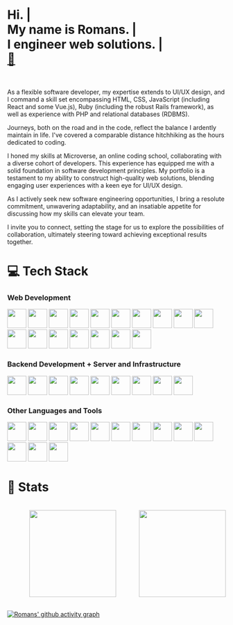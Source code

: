 # <div align="left"> Hi. | <br /> My name is Romans. | <br /> I engineer web solutions. | <br /> [:pig:](www.linkedin.com/in/obj513/)</div>
<br />

As a flexible software developer, my expertise extends to UI/UX design, and I command a skill set encompassing HTML, CSS, JavaScript (including React and some Vue.js), Ruby (including the robust Rails framework), as well as experience with PHP and relational databases (RDBMS).

Journeys, both on the road and in the code, reflect the balance I ardently maintain in life. I've covered a comparable distance hitchhiking as the hours dedicated to coding.

I honed my skills at Microverse, an online coding school, collaborating with a diverse cohort of developers. This experience has equipped me with a solid foundation in software development principles. My portfolio is a testament to my ability to construct high-quality web solutions, blending engaging user experiences with a keen eye for UI/UX design.

As I actively seek new software engineering opportunities, I bring a resolute commitment, unwavering adaptability, and an insatiable appetite for discussing how my skills can elevate your team.

I invite you to connect, setting the stage for us to explore the possibilities of collaboration, ultimately steering toward achieving exceptional results together.

# 💻 Tech Stack

### Web Development
<img height="44px" width="44px" src="https://cdn.jsdelivr.net/gh/devicons/devicon/icons/html5/html5-plain-wordmark.svg"> <img height="44px" width="44px" src="https://cdn.jsdelivr.net/gh/devicons/devicon/icons/css3/css3-plain-wordmark.svg"> <img height="44px" width="44px" src="https://cdn.jsdelivr.net/gh/devicons/devicon/icons/javascript/javascript-plain.svg"> <img height="44px" width="44px" src="https://cdn.jsdelivr.net/gh/devicons/devicon/icons/bootstrap/bootstrap-plain-wordmark.svg"> <img height="44px" width="44px" src="https://cdn.jsdelivr.net/gh/devicons/devicon/icons/jquery/jquery-plain-wordmark.svg"> <img height="44px" width="44px" src="https://cdn.jsdelivr.net/gh/devicons/devicon/icons/less/less-plain-wordmark.svg"> <img height="44px" width="44px" src="https://cdn.jsdelivr.net/gh/devicons/devicon/icons/react/react-original-wordmark.svg"> <img height="44px" width="44px" src="https://cdn.jsdelivr.net/gh/devicons/devicon/icons/redux/redux-original.svg"> <img height="44px" width="44px" src="https://cdn.jsdelivr.net/gh/devicons/devicon/icons/sass/sass-original.svg"> <img height="44px" width="44px" src="https://cdn.jsdelivr.net/gh/devicons/devicon/icons/nuxtjs/nuxtjs-original.svg"> <img height="44px" width="44px" src="https://cdn.jsdelivr.net/gh/devicons/devicon/icons/vuejs/vuejs-original-wordmark.svg" /> <img height="44px" width="44px" src="https://cdn.jsdelivr.net/gh/devicons/devicon/icons/materialui/materialui-original.svg"> <img height="44px" width="44px" src="https://cdn.jsdelivr.net/gh/devicons/devicon/icons/tailwindcss/tailwindcss-plain.svg"> <img height="44px" width="44px" src="https://cdn.jsdelivr.net/gh/devicons/devicon/icons/gulp/gulp-plain.svg"> <img height="44px" width="44px" src="https://cdn.jsdelivr.net/gh/devicons/devicon/icons/webpack/webpack-plain.svg"> <img height="44px" width="44px" src="https://cdn.jsdelivr.net/gh/devicons/devicon/icons/babel/babel-original.svg"> <img height="44px" width="44px" src="https://cdn.jsdelivr.net/gh/devicons/devicon/icons/typescript/typescript-original.svg">

### Backend Development + Server and Infrastructure
<img height="44px" width="44px" src="https://cdn.jsdelivr.net/gh/devicons/devicon/icons/postgresql/postgresql-plain-wordmark.svg"> <img height="44px" width="44px" src="https://cdn.jsdelivr.net/gh/devicons/devicon/icons/mysql/mysql-original-wordmark.svg"> <img height="44px" width="44px" src="https://cdn.jsdelivr.net/gh/devicons/devicon/icons/php/php-plain.svg"> <img height="44px" width="44px" src="https://cdn.jsdelivr.net/gh/devicons/devicon/icons/ruby/ruby-plain-wordmark.svg"> <img height="44px" width="44px" src="https://cdn.jsdelivr.net/gh/devicons/devicon/icons/rails/rails-plain-wordmark.svg"> <img height="44px" width="44px" src="https://cdn.jsdelivr.net/gh/devicons/devicon/icons/linux/linux-original.svg"> <img height="44px" width="44px" src="https://cdn.jsdelivr.net/gh/devicons/devicon/icons/nginx/nginx-original.svg"> <img height="44px" width="44px" src="https://cdn.jsdelivr.net/gh/devicons/devicon/icons/docker/docker-plain-wordmark.svg"> <img height="44px" width="44px" src="https://cdn.jsdelivr.net/gh/devicons/devicon/icons/apache/apache-line-wordmark.svg">

### Other Languages and Tools
<img height="44px" width="44px" src="https://cdn.jsdelivr.net/gh/devicons/devicon/icons/jest/jest-plain.svg"> <img height="44px" width="44px" src="https://cdn.jsdelivr.net/gh/devicons/devicon/icons/rspec/rspec-original.svg"> <img height="44px" width="44px" src="https://cdn.jsdelivr.net/gh/devicons/devicon/icons/c/c-original.svg"> <img height="44px" width="44px" src="https://cdn.jsdelivr.net/gh/devicons/devicon/icons/vim/vim-original.svg"> <img height="44px" width="44px" src="https://cdn.jsdelivr.net/gh/devicons/devicon/icons/visualstudio/visualstudio-plain.svg"> <img height="44px" width="44px" src="https://cdn.jsdelivr.net/gh/devicons/devicon/icons/yarn/yarn-original.svg"> <img height="44px" width="44px" src="https://cdn.jsdelivr.net/gh/devicons/devicon/icons/figma/figma-original.svg"> <img height="44px" width="44px" src="https://cdn.jsdelivr.net/gh/devicons/devicon/icons/eslint/eslint-original.svg"> <img height="44px" width="44px" src="https://cdn.jsdelivr.net/gh/devicons/devicon/icons/git/git-plain.svg"> <img height="44px" width="44px" src="https://cdn.jsdelivr.net/gh/devicons/devicon/icons/bitbucket/bitbucket-original.svg"> <img height="44px" width="44px" src="https://cdn.jsdelivr.net/gh/devicons/devicon/icons/gitlab/gitlab-plain-wordmark.svg"> <img height="44px" width="44px" src="https://cdn.jsdelivr.net/gh/devicons/devicon/icons/fedora/fedora-plain.svg"> <img height="44px" width="44px" src="https://cdn.jsdelivr.net/gh/devicons/devicon/icons/npm/npm-original-wordmark.svg" />

# 📝 Stats
<br />
<div align="center">
  <img height=200 align="right" src="https://github-readme-stats.vercel.app/api?username=romans-adi&theme=gotham" />
  <img height=200 align="center" src="https://github-readme-stats.vercel.app/api/top-langs?username=romans-adi&layout=compact&langs_count=8&card_width=320&theme=gotham" />
</div>
<br />

[![Romans' github activity graph](https://github-readme-activity-graph.vercel.app/graph?username=romans-adi&theme=dracula&bg_color=0d1117&point=ccc&line=621622&hide_border=true&area=true&area_color=ccc&radius=6&custom_title=Romans'%20contribution)](https://github.com/ashutosh00710/github-readme-activity-graph)



